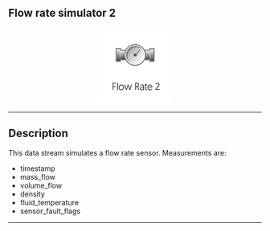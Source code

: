 ## Flow rate simulator 2

<p align="center"> 
    <img src="icon.png" width="150px;" class="pe-image-documentation"/>
</p>

***

## Description

This data stream simulates a flow rate sensor.
Measurements are:
* timestamp
* mass_flow
* volume_flow
* density
* fluid_temperature
* sensor_fault_flags
***
